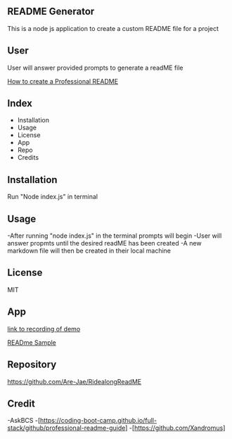 ##  README Generator 
This is a node js application to create a custom README file for a project 


## User
User will answer provided prompts to generate a readME file  

[How to create a Professional README](https://coding-boot-camp.github.io/full-stack/github/professional-readme-guide)

## Index 

- Installation 
- Usage 
- License
- App
- Repo
- Credits 

## Installation 
Run "Node index.js" in terminal 


## Usage 
-After running "node index.js" in the terminal prompts will begin 
-User will answer propmts until the desired readME has been created 
-A new markdown file will then be created in their local machine 

## License 
MIT

## App 

[link to recording of demo](https://drive.google.com/file/d/1nnHrkNNNO7o6nijPFaAKnLCxLJMWz4Vd/view?usp=drive_link)

[READme Sample](Assets/readmeGen.JPG)

## Repository

https://github.com/Are-Jae/RidealongReadME


## Credit 

-AskBCS
-[https://coding-boot-camp.github.io/full-stack/github/professional-readme-guide]
-[https://github.com/Xandromus] 
